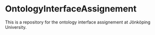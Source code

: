 # OntologyInterfaceAssignement
This is a repository for the ontology interface assignement at Jönköping University.
